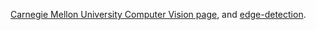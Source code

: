[Carnegie Mellon University Computer Vision page](https://www.cs.cmu.edu/afs/cs/project/cil/ftp/html/vision.html), and [edge-detection](https://courses.cs.washington.edu/courses/cse455/09wi/Lects/lect3.pdf).
